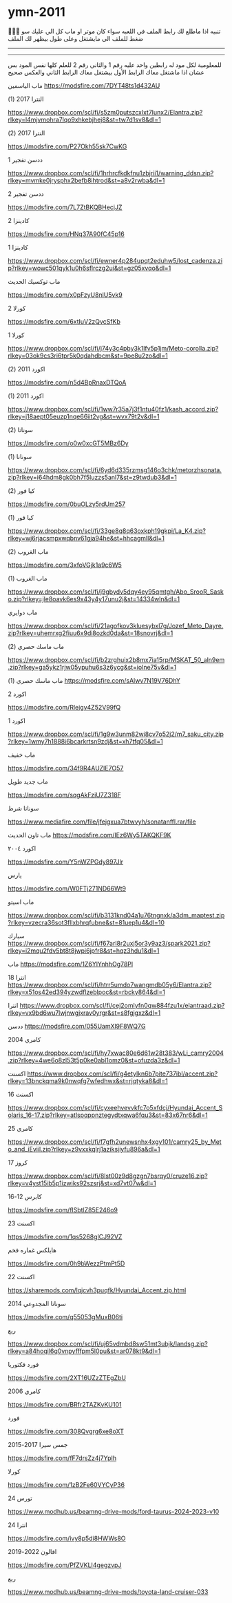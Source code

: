 # ymn-2011

🛑🛑🛑 تنبيه
اذا ماطلع لك رابط الملف في اللعبه سواء كان موتر او ماب 
كل الي عليك سو ضغط للملف الي مايشتغل وعلى طول بيظهر لك الملف
______________________________________
______________________________________
للمعلومية لكل مود له رابطين واحد عليه رقم 1 والثاني رقم 2 للعلم كلها نفس المود بس عشان اذا ماشتغل معاك الرابط الأول بيشتغل معاك الرابط الثاني والعكس صحيح


ماب الياسمين
https://modsfire.com/7DYT48ts1d432AU

النترا 2017 (1)

https://www.dropbox.com/scl/fi/s5zm0putszcxlxt7lunx2/Elantra.zip?rlkey=l4mjvmohra7lqo9xhkebjhej8&st=tw7d1sv8&dl=1

النترا 2017 (2)

https://modsfire.com/P27Okh55sk7CwKG

ددسن تفجير 1

https://www.dropbox.com/scl/fi/1hrhrcfkdkfnu1zbjrii1/warning_ddsn.zip?rlkey=mvmke0jrysphx2befb8ihtrod&st=a8v2rwba&dl=1


ددسن تفجير 2

https://modsfire.com/7L7ZtBKQBHecjJZ



كادينزا 2

https://modsfire.com/HNq37A90fC45p16


كادينزا 1

https://www.dropbox.com/scl/fi/ewner4p284upqt2eduhw5/lost_cadenza.zip?rlkey=wowc501qyk1u0h6sflrczg2ui&st=gz05xvqo&dl=1


ماب توكسيك الحديث

https://modsfire.com/x0pFzyU8nlU5vk9



كورلا 2

https://modsfire.com/6xtIuV2zQvcSfKb



كورلا 1

https://www.dropbox.com/scl/fi/j74y3c4pby3k1lfv5p1jm/Meto-corolla.zip?rlkey=03ok9cs3ri6tpr5k0qdahdbcm&st=9pe8u2zo&dl=1




اكورد 2011 (2)

https://modsfire.com/n5d4BpRnaxDTQoA



اكورد 2011 (1)

https://www.dropbox.com/scl/fi/1ww7r35a7j3f1ntu40fz1/kash_accord.zip?rlkey=j18aept05euzp1nqe66iit2vg&st=wvx79t2v&dl=1



سوناتا (2)
 
https://modsfire.com/o0w0xcGT5MBz6Dy



سوناتا (1)

https://www.dropbox.com/scl/fi/6yd6d335rzmsg146o3chk/metorzhsonata.zip?rlkey=i64hdm8gk0bh7f5luzzs5anl7&st=z9twdub3&dl=1



كيا فور (2)

https://modsfire.com/0buOLzy5rdUm257




كيا فور (1)

https://www.dropbox.com/scl/fi/33ge8q8q63oxkph19gkpi/La_K4.zip?rlkey=wj6rjacsmpxwqbnv61gja94he&st=hhcagmll&dl=1



ماب الغروب (2)

https://modsfire.com/3xfoVGjk1a9c6W5



ماب الغروب (1)



https://www.dropbox.com/scl/fi/j9gbydv5dqy4ey95qmtgh/Abo_SrooR_Sasko.zip?rlkey=jle8oavk6es9x43y4y17unu2j&st=14334wln&dl=1



ماب دوايري

https://www.dropbox.com/scl/fi/21agofkov3kluesybxl7g/Jozef_Meto_Dayre.zip?rlkey=uhemrxg2fiuu6x9di8ozkd0da&st=18snovrj&dl=1



ماب ماسك حصري (2)

https://www.dropbox.com/scl/fi/b2zrghuix2b8mx7ia15rp/MSKAT_50_aln9em.zip?rlkey=ga5ykz1rjw05ypuhu6s3z6ycg&st=iolne75v&dl=1




ماب ماسك حصري (1)
https://modsfire.com/sAlwv7N19V76DhY




اكورد 2

https://modsfire.com/Rlejgv4Z52V99fQ



اكورد 1

https://www.dropbox.com/scl/fi/1g9w3unm82wi8cv7o52j2/m7_saku_city.zip?rlkey=1wmy7h1888i6bcarkrtsn9zdj&st=xh7tfq05&dl=1



ماب خفيف

https://modsfire.com/34f9R4AUZlE7O57



ماب جديد طويل

https://modsfire.com/sqgAkFziU7Z318F


سوناتا شرط

https://www.mediafire.com/file/jfejgxua7btwvyh/sonatanffl.rar/file




ماب تاون الحديث 
https://modsfire.com/IEz6Wy5TAKQKF9K




اكورد ٢٠٠٤

https://modsfire.com/Y5nWZPGdy897Jlr



يارس

https://modsfire.com/W0FTj271ND66Wt9



ماب اسيتو

https://www.dropbox.com/scl/fi/b3131knd04a1u76tngnxk/a3dm_maptest.zip?rlkey=vzecra36sot3fllxbhrqfubne&st=81uep1u4&dl=10



سبارك
https://www.dropbox.com/scl/fi/f67arl8r2uxj5or3y9az3/spark2021.zip?rlkey=i2mqu2fdv5bt8t8jwpi6jpfr8&st=hqz3hdu1&dl=1




ماب
https://modsfire.com/1Z6YlYnhhOg78Pl




انترا 18 
https://www.dropbox.com/scl/fi/htrr5umdo7wangmdb05y6/Elantra.zip?rlkey=x51os42ed394yzwdflzeblpoc&st=rbcky864&dl=1



انترا
https://www.dropbox.com/scl/fi/cej2omlyfn0qw884fzu1x/elantraad.zip?rlkey=vx9bd6wu7lwjnwgjxrav0yrgr&st=s8fgjgxz&dl=1



ددسن
https://modsfire.com/055UamXl9F8WQ7G



كامري 2004

https://www.dropbox.com/scl/fi/hy7xwac80e6d61w28t383/wLi_camry2004.zip?rlkey=4we6o8zl53t5p0ke0abl1omz0&st=ofuzda3z&dl=1



اكسنت
https://www.dropbox.com/scl/fi/g4etylkn6b7pite737ibl/accent.zip?rlkey=13bnckqma9k0nwqfg7wfedhwx&st=rjqtyka8&dl=1



اكسنت 16

https://www.dropbox.com/scl/fi/cyxeehvevvkfc7o5xfdcj/Hyundai_Accent_Solaris_16-17.zip?rlkey=atlspqppnztegydtxqwa6fqu3&st=83x67nr6&dl=1




كامري 25

https://www.dropbox.com/scl/fi/f7gfh2unewsnhx4xgy101/camry25_by_Meto_and_iEviil.zip?rlkey=z9vxxkqlrj1aziksjiyfu896a&dl=1




كروز 17

https://www.dropbox.com/scl/fi/8lst00z9d8gzgn7bsrqy0/cruze16.zip?rlkey=v4yst15ib5p1izwiks92szsrj&st=xd7vt07w&dl=1


كابرس 12-16

https://modsfire.com/flSbtlZ85E246o9


اكسنت 23

https://modsfire.com/1qs5268glCJ92VZ


هايلكس غماره فخم 

https://modsfire.com/0h9bWezzPtmPt5D


اكسنت 22

https://sharemods.com/lqjcvh3puqfk/Hyundai_Accent.zip.html


سوناتا المجدوعي 2014

https://modsfire.com/q55053gMuxB06ti


ربع

https://www.dropbox.com/scl/fi/uj65vdmbd8sw51mt3ubjk/landsg.zip?rlkey=a84hoqil6q0vnpyfffpm5l0pu&st=ar078kt9&dl=1


فورد فكتوريا

https://modsfire.com/2XT16UZzZTEgZbU


كامري 2006

https://modsfire.com/BRfr2TAZKvKU101


فورد 

https://modsfire.com/308Qvgrg6xe8oXT


جمس سيرا 2017-2015 

https://modsfire.com/fF7drsZz4j7YpIh 




كورلا

https://modsfire.com/1zB2Fe60VYCyP36




تورس 24

https://www.modhub.us/beamng-drive-mods/ford-taurus-2024-2023-v10


انترا 24

https://modsfire.com/ivy8p5di8HWWs8O



افالون 2022-2019

https://modsfire.com/PfZVKLI4gegzvpJ



ربع

https://www.modhub.us/beamng-drive-mods/toyota-land-cruiser-033



